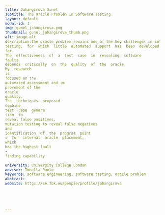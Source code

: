 ```yaml
---
title: Jahangirova Gunel 
subtitle: The Oracle Problem in Software Testing
layout: default
modal-id: 1 
img: gunel_jahangirova.png
thumbnail: gunel_jahangirova_thumb.png
alt: image-alt
description:The oracle problem remains one of the key challenges in software 
testing,  for  which  little  automated  support  has  been  developed  so 
far. 
The  effectiveness  of  a  test  case  in  revealing  software 
faults 
depends  critically  on  the  quality  of  the  oracle.
My  research 
is 
focused on the 
automated assessment and im
provement of the 
oracle 
quality.
The  techniques  proposed 
combine
test  case  genera
tion  to 
reveal false positives, 
mutation testing to reveal false negatives 
and 
identification  of  the  program  point
s  for  internal  oracle  placement, 
which
has the highest fault
-
finding capability
 
university: University College London
advisor: Tonella Paolo
keywords: software engineering, software testing, oracle problem
abstract:
website: https://se.fbk.eu/people/profile/jahangirova





---
```

